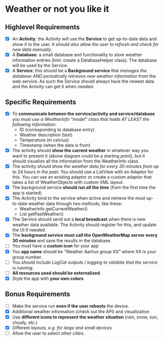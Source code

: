 # Weather or not you like it

## Highlevel Requirements

- [x] An **Activity**: the Activity will use the **Service** to get up-to-date data and show it to the user. *It should also allow the user to refresh and check for new data manually*.
- [x] A **Database**: a small database and functionality to store weather information entries (hint: create a DatabaseHelper class). The database will be used by the Service.
- [x] A **Service**: this should be a **Background service** that *manages the database AND periodically retrieves new weather information* from the web service. As such the Service should always have the newest data and the Activity can get it when needed.

## Specific Requirements

- [X] To **communicate between the service/activity and service/database** you must *use a WeatherInfo “model” class that holds AT LEAST the following information*:  
  - ID (corresponding to database entry)  
  - Weather description (text)  
  - Temperature (in celcius)  
  - Timestamp (when the data is from)    
- [x] The activity should **show the current weather** in whatever way you want to present it (above diagram could be a starting point), but it should visualize all the information from the WeatherInfo class.
- [x] The activity *should show the weather data for every 30 minutes from up to 24 hours in the past*. You should use a ListView with an Adaptor for this. You can use an existing adaptor or create a custom adaptor that takes a list of WeatherObjects with custom XML layout.
- [x] The background service **should run all the time** (from the first time the app is started)
- [x] The Activity bind to the service when active and retrieve the most up-to-date weather data through two methods, like these:  
  - WeatherInfo getCurrentWeather()  
  - List<WeatherInfo> getPastWeather()  
- [x] The Service should send out a **local broadcast** when there is new weather data available. The Activity should register for this, and update the UI if needed.
- [x] The **background service must call the OpenWeatherMap server every 30 minutes** and save the results in the database.
- [ ] You must have a **custom icon** for your app
- [x] You **app name** should be “Weather Aarhus group XX” where XX is your group number.
- [ ] You *should include LogCat outputs / logging to validate that the service is running*.
- [ ] **All resources used should be externalized**.
- [x] Style the app with **your own colors**

## Bonus Requirements

- [ ] Make the service run **even if the user reboots** the device.
- [x] Additional weather information (check out the API) and visualization
- [x] Use **different icons to represent the weather situation** (rain, snow, sun, cloudy, etc.)
- [x] Different *layouts, e.g. for large and small devices*
- [ ] Allow the user to select *other cities*.
